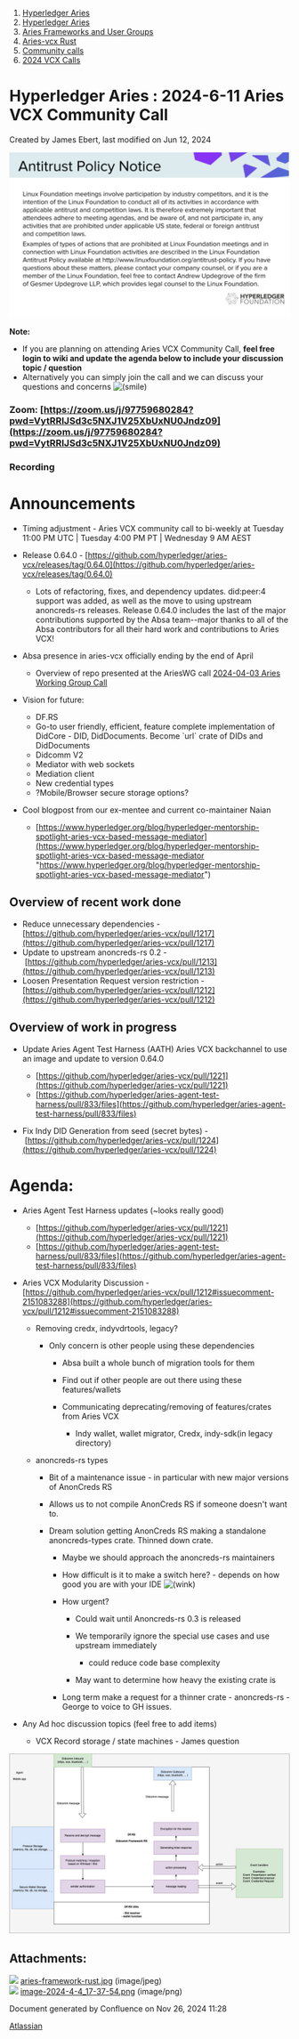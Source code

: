 1. [Hyperledger Aries](index.html)
2. [Hyperledger Aries](Hyperledger-Aries_18481154.html)
3. [Aries Frameworks and User Groups](Aries-Frameworks-and-User-Groups_18481290.html)
4. [Aries-vcx Rust](Aries-vcx-Rust_18499431.html)
5. [Community calls](Community-calls_18499459.html)
6. [2024 VCX Calls](2024-VCX-Calls_18519103.html)

# Hyperledger Aries : 2024-6-11 Aries VCX Community Call

Created by James Ebert, last modified on Jun 12, 2024

![](attachments/18510753/18519428.png?height=250)

**Note:**

- If you are planning on attending Aries VCX Community Call, **feel free login to wiki and update the agenda below to include your discussion topic / question**
- Alternatively you can simply join the call and we can discuss your questions and concerns ![(smile)](images/icons/emoticons/smile.png)

### Zoom: [https://zoom.us/j/97759680284?pwd=VytRRlJSd3c5NXJ1V25XbUxNU0Jndz09](https://zoom.us/j/97759680284?pwd=VytRRlJSd3c5NXJ1V25XbUxNU0Jndz09)

### Recording

# Announcements

- Timing adjustment - Aries VCX community call to bi-weekly at Tuesday 11:00 PM UTC | Tuesday 4:00 PM PT | Wednesday 9 AM AEST
- Release 0.64.0 - [https://github.com/hyperledger/aries-vcx/releases/tag/0.64.0](https://github.com/hyperledger/aries-vcx/releases/tag/0.64.0)
  
  - Lots of refactoring, fixes, and dependency updates. did:peer:4 support was added, as well as the move to using upstream anoncreds-rs releases. Release 0.64.0 includes the last of the major contributions supported by the Absa team--major thanks to all of the Absa contributors for all their hard work and contributions to Aries VCX!
- Absa presence in aries-vcx officially ending by the end of April
  
  - Overview of repo presented at the AriesWG call [2024-04-03 Aries Working Group Call](2024-04-03-Aries-Working-Group-Call_18510389.html)
- Vision for future:
  
  - DF.RS
  - Go-to user friendly, efficient, feature complete implementation of DidCore - DID, DidDocuments. Become \`url\` crate of DIDs and DidDocuments
  - Didcomm V2
  - Mediator with web sockets
  - Mediation client
  - New credential types
  - ?Mobile/Browser secure storage options?
- Cool blogpost from our ex-mentee and current co-maintainer Naian
  
  - [https://www.hyperledger.org/blog/hyperledger-mentorship-spotlight-aries-vcx-based-message-mediator](https://www.hyperledger.org/blog/hyperledger-mentorship-spotlight-aries-vcx-based-message-mediator "https://www.hyperledger.org/blog/hyperledger-mentorship-spotlight-aries-vcx-based-message-mediator")

## Overview of recent work done

- Reduce unnecessary dependencies - [https://github.com/hyperledger/aries-vcx/pull/1217](https://github.com/hyperledger/aries-vcx/pull/1217)
- Update to upstream anoncreds-rs 0.2 - [https://github.com/hyperledger/aries-vcx/pull/1213](https://github.com/hyperledger/aries-vcx/pull/1213)
- Loosen Presentation Request version restriction - [https://github.com/hyperledger/aries-vcx/pull/1212](https://github.com/hyperledger/aries-vcx/pull/1212)

## Overview of work in progress

- Update Aries Agent Test Harness (AATH) Aries VCX backchannel to use an image and update to version 0.64.0
  
  - [https://github.com/hyperledger/aries-vcx/pull/1221](https://github.com/hyperledger/aries-vcx/pull/1221)
  - [https://github.com/hyperledger/aries-agent-test-harness/pull/833/files](https://github.com/hyperledger/aries-agent-test-harness/pull/833/files)
- Fix Indy DID Generation from seed (secret bytes) - [https://github.com/hyperledger/aries-vcx/pull/1224](https://github.com/hyperledger/aries-vcx/pull/1224)

# Agenda:

- Aries Agent Test Harness updates (~looks really good)
  
  - [https://github.com/hyperledger/aries-vcx/pull/1221](https://github.com/hyperledger/aries-vcx/pull/1221)
  - [https://github.com/hyperledger/aries-agent-test-harness/pull/833/files](https://github.com/hyperledger/aries-agent-test-harness/pull/833/files)
- Aries VCX Modularity Discussion - [https://github.com/hyperledger/aries-vcx/pull/1212#issuecomment-2151083288](https://github.com/hyperledger/aries-vcx/pull/1212#issuecomment-2151083288)
  
  - Removing credx, indyvdrtools, legacy?
    
    - Only concern is other people using these dependencies
      
      - Absa built a whole bunch of migration tools for them
      - Find out if other people are out there using these features/wallets
      - Communicating deprecating/removing of features/crates from Aries VCX
        
        - Indy wallet, wallet migrator, Credx, indy-sdk(in legacy directory)
  - anoncreds-rs types
    
    - Bit of a maintenance issue - in particular with new major versions of AnonCreds RS
    - Allows us to not compile AnonCreds RS if someone doesn't want to.
    - Dream solution getting AnonCreds RS making a standalone anoncreds-types crate. Thinned down crate.
      
      - Maybe we should approach the anoncreds-rs maintainers
      - How difficult is it to make a switch here? - depends on how good you are with your IDE ![(wink)](images/icons/emoticons/wink.png)
      - How urgent?
        
        - Could wait until Anoncreds-rs 0.3 is released
        - We temporarily ignore the special use cases and use upstream immediately
          
          - could reduce code base complexity
        - May want to determine how heavy the existing crate is
      - Long term make a request for a thinner crate - anoncreds-rs - George to voice to GH issues.
- Any Ad hoc discussion topics (feel free to add items)
  
  - VCX Record storage / state machines - James question

![](attachments/18510753/18519427.jpg?height=250)

## Attachments:

![](images/icons/bullet_blue.gif) [aries-framework-rust.jpg](attachments/18510753/18519427.jpg) (image/jpeg)  
![](images/icons/bullet_blue.gif) [image-2024-4-4\_17-37-54.png](attachments/18510753/18519428.png) (image/png)

Document generated by Confluence on Nov 26, 2024 11:28

[Atlassian](http://www.atlassian.com/)
